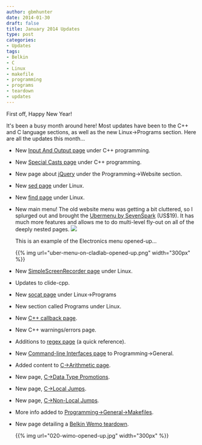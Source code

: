 ```yaml
---
author: gbmhunter
date: 2014-01-30
draft: false
title: January 2014 Updates
type: post
categories:
- Updates
tags:
- Belkin
- C
- Linux
- makefile
- programming
- programs
- teardown
- updates
---
```


First off, Happy New Year!

It's been a busy month around here! Most updates have been to the C++ and C language sections, as well as the new Linux->Programs section. Here are all the updates this month...

* New [Input And Output page](/programming/languages/c-plus-plus/input-and-output) under C++ programming.
* New [Special Casts page](/programming/languages/c-plus-plus/special-casts) under C++ programming.
* New page about [jQuery](/programming/website-design/jquery) under the Programming->Website section.
* New [sed page](/programming/operating-systems/linux/programs/sed) under Linux.
* New [find page](/programming/operating-systems/linux/programs/find) under Linux.

* New main menu! The old website menu was getting a bit cluttered, so I splurged out and brought the [Ubermenu by SevenSpark](http://wpmegamenu.com/) (US$19). It has much more features and allows me to do multi-level fly-out on all of the deeply nested pages. ![](/images/misc/ubermenu-logo.png)
  
    This is an example of the Electronics menu opened-up...
    
    {{% img url="uber-menu-on-cladlab-opened-up.png" width="300px" %}}

* New [SimpleScreenRecorder page](/programming/operating-systems/linux/programs/simplescreenrecorder) under Linux.
* Updates to clide-cpp.
* New [socat page](/programming/operating-systems/linux/programs/sed) under Linux->Programs
* New section called Programs under Linux.
* New [C++ callback page](/programming/languages/c-plus-plus/callbacks).
* New C++ warnings/errors page.
* Additions to [regex page](/programming/languages/regex) (a quick reference).
* New [Command-line Interfaces page](/programming/general/command-line-interfaces) to Programming->General.
* Added content to [C->Arithmetic page](/programming/languages/c/arithmetic-operators).
* New page, [C->Data Type Promotions](/programming/languages/c/data-type-promotions).
* New page, [C->Local Jumps](/programming/languages/c/local-jumps-goto).
* New page, [C->Non-Local Jumps](/programming/languages/c/non-local-jumps-setjmp-longjmp).
* More info added to [Programming->General->Makefiles](/programming/general/makefiles).
* New page detailing a [Belkin Wemo teardown](/electronics/teardowns/belkin-wemo-teardown).

    {{% img url="020-wimo-opened-up.jpg" width="300px" %}}


